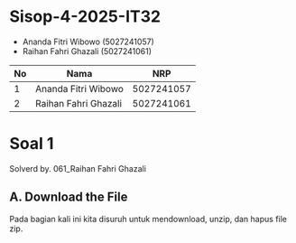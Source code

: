 # Sisop-4-2025-IT32
- Ananda Fitri Wibowo (5027241057)
- Raihan Fahri Ghazali (5027241061)

| No | Nama                   | NRP         |
|----|------------------------|-------------|
| 1  | Ananda Fitri Wibowo    | 5027241057  |
| 2  | Raihan Fahri Ghazali   | 5027241061  |

# Soal 1
Solverd by. 061_Raihan Fahri Ghazali
## A. Download the File 
Pada bagian kali ini kita disuruh untuk mendownload, unzip, dan hapus file zip.
